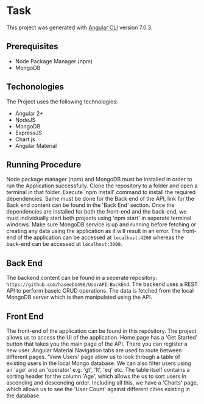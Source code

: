 # Task

This project was generated with [Angular CLI](https://github.com/angular/angular-cli) version 7.0.3.

## Prerequisites

- Node Package Manager (npm)
- MongoDB

## Techonologies

The Project uses the following technologies:

- Angular 2+
- NodeJS
- MongoDB
- ExpressJS
- Chart.js
- Angular Material

## Running Procedure

Node package manager (npm) and MongoDB must be installed in order to run the Application successfully. Clone the repository to a folder and open a terminal in that folder. Execute 'npm install' command to install the required dependencies. Same must be done for the Back end of the API, link for the Back end content can be found in the 'Back End' section.
Once the dependencies are installed for both the front-end and the back-end, we must individually start both projects using 'npm start' in seperate terminal windows. Make sure MongoDB service is up and running before fetching or creating any data using the application as it will result in an error. The front-end of the application can be accessed at `localhost:4200` whereas the back-end can be accessed at `localhost:3000`.

## Back End

The backend content can be found in a seperate repository: `https://github.com/haseeb1496/UserAPI-BackEnd`. The backend uses a REST API to perform baseic CRUD operations. The data is fetched from the local MongoDB server which is then manipulated using the API.

## Front End

The front-end of the application can be found in this repository. The project allows us to access the UI of the application. Home page has a 'Get Started' button that takes you the main page of the API. There you can register a new user. Angular Material Navigation tabs are used to route between different pages. 'View Users' page allow us to look through a table of existing users in the local Mongo database. We can also filter users using an 'age' and an 'operator' e.g. 'gt', 'lt', 'eq' etc. The table itself contains a sorting header for the column 'Age', which allows the us to sort users in ascending and descending order. Including all this, we have a 'Charts' page, which allows us to see the 'User Count' against different cities existing in the database.
